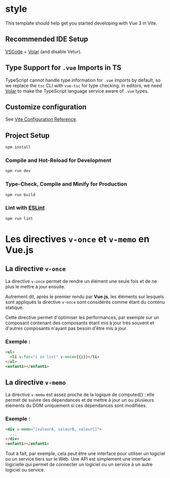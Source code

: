 # style

This template should help get you started developing with Vue 3 in Vite.

## Recommended IDE Setup

[VSCode](https://code.visualstudio.com/) + [Volar](https://marketplace.visualstudio.com/items?itemName=Vue.volar) (and disable Vetur).

## Type Support for `.vue` Imports in TS

TypeScript cannot handle type information for `.vue` imports by default, so we replace the `tsc` CLI with `vue-tsc` for type checking. In editors, we need [Volar](https://marketplace.visualstudio.com/items?itemName=Vue.volar) to make the TypeScript language service aware of `.vue` types.

## Customize configuration

See [Vite Configuration Reference](https://vite.dev/config/).

## Project Setup

```sh
npm install
```

### Compile and Hot-Reload for Development

```sh
npm run dev
```

### Type-Check, Compile and Minify for Production

```sh
npm run build
```

### Lint with [ESLint](https://eslint.org/)

```sh
npm run lint
```

# Les directives `v-once` et `v-memo` en Vue.js

## La directive `v-once`

La directive `v-once` permet de rendre un élément une seule fois et de ne plus le mettre à jour ensuite.

Autrement dit, après le premier rendu par **Vue.js**, les éléments sur lesquels sont appliqués la directive `v-once` sont considérés comme étant du contenu statique.

Cette directive permet d'optimiser les performances, par exemple sur un composant contenant des composants étant mis à jour très souvent et d'autres composants n'ayant pas besoin d'être mis à jour.

### Exemple :
```html
<ul>
  <li v-for="i in list" v-once>{{i}}</li>
</ul>
<enfant1></enfant1>
```

## La directive `v-memo`

La directive `v-memo` est assez proche de la logique de computed() : elle permet de suivre des dépendances et de mettre à jour un ou plusieurs éléments du DOM uniquement si ces dépendances sont modifiées.

### Exemple :
```html
<div v-memo="[valeurA, valeurB, valeurC]">
  ...
</div>
<enfant1></enfant1>
```
Tout à fait, par exemple, cela peut être une interface pour utiliser un logiciel ou un service tiers sur le Web. Une API est simplement une interface logicielle qui permet de connecter un logiciel ou un service à un autre logiciel ou service.